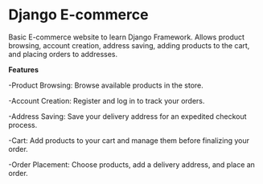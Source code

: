 # Django E-commerce
Basic E-commerce website to learn Django Framework. Allows product browsing, account creation, address saving, adding products to the cart, and placing orders to addresses.


**Features**

-Product Browsing: Browse available products in the store.

-Account Creation: Register and log in to track your orders.

-Address Saving: Save your delivery address for an expedited checkout process.

-Cart: Add products to your cart and manage them before finalizing your order.

-Order Placement: Choose products, add a delivery address, and place an order.
